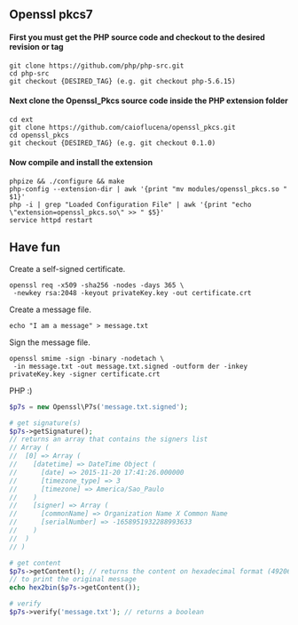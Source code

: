## Openssl pkcs7

#### First you must get the PHP source code and checkout to the desired revision or tag
    git clone https://github.com/php/php-src.git
    cd php-src
    git checkout {DESIRED_TAG} (e.g. git checkout php-5.6.15)

#### Next clone the Openssl_Pkcs source code inside the PHP extension folder
    cd ext
    git clone https://github.com/caioflucena/openssl_pkcs.git
    cd openssl_pkcs
    git checkout {DESIRED_TAG} (e.g. git checkout 0.1.0)

#### Now compile and install the extension

    phpize && ./configure && make
    php-config --extension-dir | awk '{print "mv modules/openssl_pkcs.so " $1}'
    php -i | grep "Loaded Configuration File" | awk '{print "echo \"extension=openssl_pkcs.so\" >> " $5}'
    service httpd restart

## Have fun

Create a self-signed certificate.
```
openssl req -x509 -sha256 -nodes -days 365 \
 -newkey rsa:2048 -keyout privateKey.key -out certificate.crt
```
Create a message file.
```
echo "I am a message" > message.txt
```
Sign the message file.
```
openssl smime -sign -binary -nodetach \
 -in message.txt -out message.txt.signed -outform der -inkey privateKey.key -signer certificate.crt
```
PHP :)
```php
$p7s = new Openssl\P7s('message.txt.signed');

# get signature(s)
$p7s->getSignature();
// returns an array that contains the signers list
// Array (
//  [0] => Array (
//    [datetime] => DateTime Object (
//      [date] => 2015-11-20 17:41:26.000000
//      [timezone_type] => 3
//      [timezone] => America/Sao_Paulo
//    )
//    [signer] => Array (
//      [commonName] => Organization Name X Common Name
//      [serialNumber] => -1658951932288993633
//    )
//  )
// )

# get content
$p7s->getContent(); // returns the content on hexadecimal format (4920616d2061206d6573736167650a)
// to print the original message
echo hex2bin($p7s->getContent());

# verify
$p7s->verify('message.txt'); // returns a boolean
```
